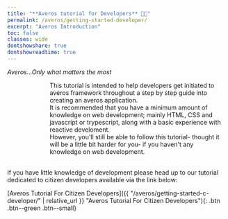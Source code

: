 ```yaml
---
title: "**Averos tutorial for Developers** 🧑‍💻"
permalink: /averos/getting-started-developer/
excerpt: "Averos Introduction"
toc: false
classes: wide
dontshowshare: true
dontshowreadtime: true
---
```

_Averos...Only what matters the most_

<div style="display: flex;">
    <div style="width: 22em;" align="center">
        <div id="averos-anim"></div>
    </div>
        This tutorial is intended to help developers get initiated to averos framework throughout a step by step guide into creating an averos application.<br/>
        It is recommended that you have a minimum amount of knowledge on web development; mainly HTML, CSS and javascript or trypescript, along with a basic experience with reactive develoment.<br/>
        However, you'll still be able to follow this tutorial- thought it will be a little bit harder for you- if you haven't any knowledge on web development.
</div>


<br/>

If you have little knowledge of development please head up to our tutorial dedicated to citizen developers available via the link below:

[Averos Tutorial For Citizen Developers]({{ "/averos/getting-started-c-developer/" | relative_url }} "Averos Tutorial For Citizen Developers"){: .btn .btn--green .btn--small}
